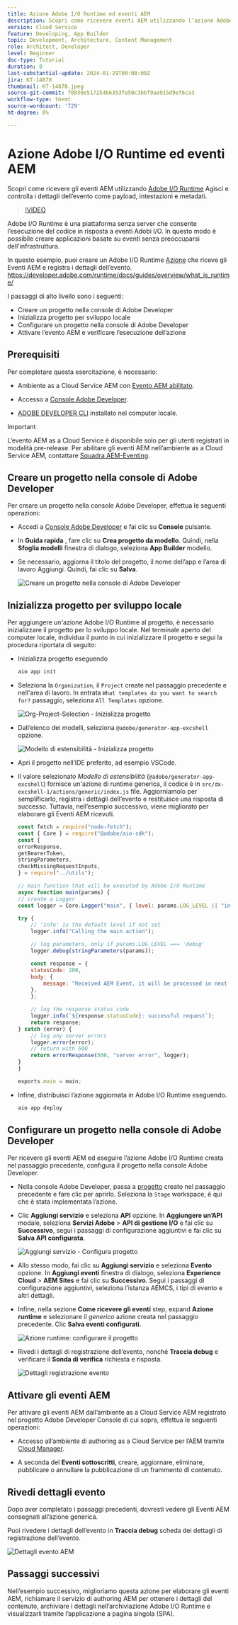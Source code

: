 ```yaml
---
title: Azione Adobe I/O Runtime ed eventi AEM
description: Scopri come ricevere eventi AEM utilizzando l’azione Adobe I/O Runtime e rivedere i dettagli dell’evento come payload, intestazioni e metadati.
version: Cloud Service
feature: Developing, App Builder
topic: Development, Architecture, Content Management
role: Architect, Developer
level: Beginner
doc-type: Tutorial
duration: 0
last-substantial-update: 2024-01-29T00:00:00Z
jira: KT-14878
thumbnail: KT-14878.jpeg
source-git-commit: f0930e517254b6353fe50c3bbf9ae915d9ef6ca3
workflow-type: tm+mt
source-wordcount: '729'
ht-degree: 0%

---
```



# Azione Adobe I/O Runtime ed eventi AEM

Scopri come ricevere gli eventi AEM utilizzando [Adobe I/O Runtime](https://developer.adobe.com/runtime/docs/guides/overview/what_is_runtime/) Agisci e controlla i dettagli dell’evento come payload, intestazioni e metadati.

>[!VIDEO](https://video.tv.adobe.com/v/3427053?quality=12&learn=on)

Adobe I/O Runtime è una piattaforma senza server che consente l’esecuzione del codice in risposta a eventi Adobi I/O. In questo modo è possibile creare applicazioni basate su eventi senza preoccuparsi dell&#39;infrastruttura.

In questo esempio, puoi creare un Adobe I/O Runtime [Azione](https://developer.adobe.com/runtime/docs/guides/using/creating_actions/) che riceve gli Eventi AEM e registra i dettagli dell’evento.
https://developer.adobe.com/runtime/docs/guides/overview/what_is_runtime/

I passaggi di alto livello sono i seguenti:

- Creare un progetto nella console di Adobe Developer
- Inizializza progetto per sviluppo locale
- Configurare un progetto nella console di Adobe Developer
- Attivare l’evento AEM e verificare l’esecuzione dell’azione

## Prerequisiti

Per completare questa esercitazione, è necessario:

- Ambiente as a Cloud Service AEM con [Evento AEM abilitato](https://developer.adobe.com/experience-cloud/experience-manager-apis/guides/events/#enable-aem-events-on-your-aem-cloud-service-environment).

- Accesso a [Console Adobe Developer](https://developer.adobe.com/developer-console/docs/guides/getting-started/).

- [ADOBE DEVELOPER CLI](https://developer.adobe.com/runtime/docs/guides/tools/cli_install/) installato nel computer locale.

>[!IMPORTANT]
>
>L’evento AEM as a Cloud Service è disponibile solo per gli utenti registrati in modalità pre-release. Per abilitare gli eventi AEM nell’ambiente as a Cloud Service AEM, contattare [Squadra AEM-Eventing](mailto:grp-aem-events@adobe.com).

## Creare un progetto nella console di Adobe Developer

Per creare un progetto nella console Adobe Developer, effettua le seguenti operazioni:

- Accedi a [Console Adobe Developer](https://developer.adobe.com/) e fai clic su **Console** pulsante.

- In **Guida rapida** , fare clic su **Crea progetto da modello**. Quindi, nella **Sfoglia modelli** finestra di dialogo, seleziona **App Builder** modello.

- Se necessario, aggiorna il titolo del progetto, il nome dell’app e l’area di lavoro Aggiungi. Quindi, fai clic su **Salva**.

  ![Creare un progetto nella console di Adobe Developer](../assets/examples/runtime-action/create-project.png)


## Inizializza progetto per sviluppo locale

Per aggiungere un&#39;azione Adobe I/O Runtime al progetto, è necessario inizializzare il progetto per lo sviluppo locale. Nel terminale aperto del computer locale, individua il punto in cui inizializzare il progetto e segui la procedura riportata di seguito:

- Inizializza progetto eseguendo

  ```bash
  aio app init
  ```

- Seleziona la `Organization`, il `Project` create nel passaggio precedente e nell&#39;area di lavoro. In entrata `What templates do you want to search for?` passaggio, seleziona `All Templates` opzione.

  ![Org-Project-Selection - Inizializza progetto](../assets/examples/runtime-action/all-templates.png)

- Dall’elenco dei modelli, seleziona `@adobe/generator-app-excshell` opzione.

  ![Modello di estensibilità - Inizializza progetto](../assets/examples/runtime-action/extensibility-template.png)

- Apri il progetto nell’IDE preferito, ad esempio VSCode.

- Il valore selezionato _Modello di estensibilità_ (`@adobe/generator-app-excshell`) fornisce un&#39;azione di runtime generica, il codice è in `src/dx-excshell-1/actions/generic/index.js` file. Aggiorniamolo per semplificarlo, registra i dettagli dell’evento e restituisce una risposta di successo. Tuttavia, nell’esempio successivo, viene migliorato per elaborare gli Eventi AEM ricevuti.

  ```javascript
  const fetch = require("node-fetch");
  const { Core } = require("@adobe/aio-sdk");
  const {
  errorResponse,
  getBearerToken,
  stringParameters,
  checkMissingRequestInputs,
  } = require("../utils");
  
  // main function that will be executed by Adobe I/O Runtime
  async function main(params) {
  // create a Logger
  const logger = Core.Logger("main", { level: params.LOG_LEVEL || "info" });
  
  try {
      // 'info' is the default level if not set
      logger.info("Calling the main action");
  
      // log parameters, only if params.LOG_LEVEL === 'debug'
      logger.debug(stringParameters(params));
  
      const response = {
      statusCode: 200,
      body: {
          message: "Received AEM Event, it will be processed in next example",
      },
      };
  
      // log the response status code
      logger.info(`${response.statusCode}: successful request`);
      return response;
  } catch (error) {
      // log any server errors
      logger.error(error);
      // return with 500
      return errorResponse(500, "server error", logger);
  }
  }
  
  exports.main = main;
  ```

- Infine, distribuisci l’azione aggiornata in Adobe I/O Runtime eseguendo.

  ```bash
  aio app deploy
  ```

## Configurare un progetto nella console di Adobe Developer

Per ricevere gli eventi AEM ed eseguire l’azione Adobe I/O Runtime creata nel passaggio precedente, configura il progetto nella console Adobe Developer.

- Nella console Adobe Developer, passa a [progetto](https://developer.adobe.com/console/projects) creato nel passaggio precedente e fare clic per aprirlo. Seleziona la `Stage` workspace, è qui che è stata implementata l’azione.

- Clic **Aggiungi servizio** e seleziona **API** opzione. In **Aggiungere un’API** modale, seleziona **Servizi Adobe** > **API di gestione I/O** e fai clic su **Successivo**, segui i passaggi di configurazione aggiuntivi e fai clic su **Salva API configurata**.

  ![Aggiungi servizio - Configura progetto](../assets/examples/runtime-action/add-io-management-api.png)

- Allo stesso modo, fai clic su **Aggiungi servizio** e seleziona **Evento** opzione. In **Aggiungi eventi** finestra di dialogo, seleziona **Experience Cloud** > **AEM Sites** e fai clic su **Successivo**. Segui i passaggi di configurazione aggiuntivi, seleziona l’istanza AEMCS, i tipi di evento e altri dettagli.

- Infine, nella sezione **Come ricevere gli eventi** step, expand **Azione runtime** e selezionare il _generico_ azione creata nel passaggio precedente. Clic **Salva eventi configurati**.

  ![Azione runtime: configurare il progetto ](../assets/examples/runtime-action/select-runtime-action.png)

- Rivedi i dettagli di registrazione dell’evento, nonché **Traccia debug** e verificare il **Sonda di verifica** richiesta e risposta.

  ![Dettagli registrazione evento](../assets/examples/runtime-action/debug-tracing-challenge-probe.png)


## Attivare gli eventi AEM

Per attivare gli eventi AEM dall’ambiente as a Cloud Service AEM registrato nel progetto Adobe Developer Console di cui sopra, effettua le seguenti operazioni:

- Accesso all’ambiente di authoring as a Cloud Service per l’AEM tramite [Cloud Manager](https://my.cloudmanager.adobe.com/).

- A seconda del **Eventi sottoscritti**, creare, aggiornare, eliminare, pubblicare o annullare la pubblicazione di un frammento di contenuto.

## Rivedi dettagli evento

Dopo aver completato i passaggi precedenti, dovresti vedere gli Eventi AEM consegnati all’azione generica.

Puoi rivedere i dettagli dell’evento in **Traccia debug** scheda dei dettagli di registrazione dell’evento.

![Dettagli evento AEM](../assets/examples/runtime-action/aem-event-details.png)


## Passaggi successivi

Nell’esempio successivo, miglioriamo questa azione per elaborare gli eventi AEM, richiamare il servizio di authoring AEM per ottenere i dettagli del contenuto, archiviare i dettagli nell’archiviazione Adobe I/O Runtime e visualizzarli tramite l’applicazione a pagina singola (SPA).

